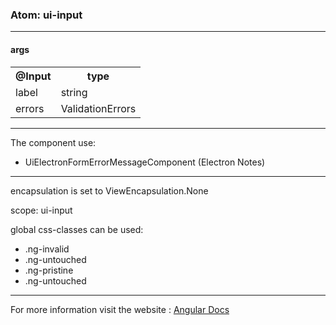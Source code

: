 

### Atom: ui-input

----

#### args

<table>
<tr>
  <th>@Input</th>
  <th>type</th>
</tr>
<tr>
  <td>label</td>
  <td>string</td>
</tr>
<tr>
  <td>errors</td>
  <td>ValidationErrors</td>
</tr>
</table>

----

The component use:

- UiElectronFormErrorMessageComponent (Electron Notes)

----

encapsulation is set to ViewEncapsulation.None 

scope: ui-input

global css-classes can be used:

- .ng-invalid
- .ng-untouched
- .ng-pristine 
- .ng-untouched 

---

For more information visit the website :
[Angular Docs](https://angular.io/guide/form-validation)

